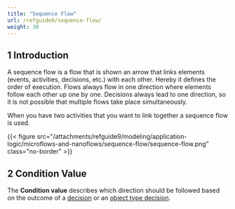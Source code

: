 ```yaml
---
title: "Sequence Flow"
url: /refguide9/sequence-flow/
weight: 30
---
```


## 1 Introduction

A sequence flow is a flow that is shown an arrow that links elements (events, activities, decisions, etc.) with each other. Hereby it defines the order of execution. Flows always flow in one direction where elements follow each other up one by one. Decisions always lead to one direction, so it is not possible that multiple flows take place simultaneously.

When you have two activities that you want to link together a sequence flow is used.

{{< figure src="/attachments/refguide9/modeling/application-logic/microflows-and-nanoflows/sequence-flow/sequence-flow.png" class="no-border" >}}

## 2 Condition Value

The **Condition value** describes which direction should be followed based on the outcome of a [decision](/refguide9/decision/) or an [object type decision](/refguide9/object-type-decision/).

